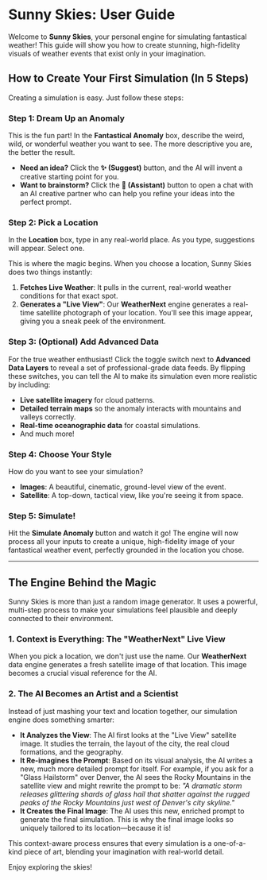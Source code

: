 # Sunny Skies: User Guide

Welcome to **Sunny Skies**, your personal engine for simulating fantastical weather! This guide will show you how to create stunning, high-fidelity visuals of weather events that exist only in your imagination.

## How to Create Your First Simulation (In 5 Steps)

Creating a simulation is easy. Just follow these steps:

### Step 1: Dream Up an Anomaly

This is the fun part! In the **Fantastical Anomaly** box, describe the weird, wild, or wonderful weather you want to see. The more descriptive you are, the better the result.

*   **Need an idea?** Click the **✨ (Suggest)** button, and the AI will invent a creative starting point for you.
*   **Want to brainstorm?** Click the **💬 (Assistant)** button to open a chat with an AI creative partner who can help you refine your ideas into the perfect prompt.

### Step 2: Pick a Location

In the **Location** box, type in any real-world place. As you type, suggestions will appear. Select one.

This is where the magic begins. When you choose a location, Sunny Skies does two things instantly:
1.  **Fetches Live Weather**: It pulls in the current, real-world weather conditions for that exact spot.
2.  **Generates a "Live View"**: Our **WeatherNext** engine generates a real-time satellite photograph of your location. You'll see this image appear, giving you a sneak peek of the environment.

### Step 3: (Optional) Add Advanced Data

For the true weather enthusiast! Click the toggle switch next to **Advanced Data Layers** to reveal a set of professional-grade data feeds. By flipping these switches, you can tell the AI to make its simulation even more realistic by including:

*   **Live satellite imagery** for cloud patterns.
*   **Detailed terrain maps** so the anomaly interacts with mountains and valleys correctly.
*   **Real-time oceanographic data** for coastal simulations.
*   And much more!

### Step 4: Choose Your Style

How do you want to see your simulation?

*   **Images**: A beautiful, cinematic, ground-level view of the event.
*   **Satellite**: A top-down, tactical view, like you're seeing it from space.

### Step 5: Simulate!

Hit the **Simulate Anomaly** button and watch it go! The engine will now process all your inputs to create a unique, high-fidelity image of your fantastical weather event, perfectly grounded in the location you chose.

---

## The Engine Behind the Magic

Sunny Skies is more than just a random image generator. It uses a powerful, multi-step process to make your simulations feel plausible and deeply connected to their environment.

### 1. Context is Everything: The "WeatherNext" Live View

When you pick a location, we don't just use the name. Our **WeatherNext** data engine generates a fresh satellite image of that location. This image becomes a crucial visual reference for the AI.

### 2. The AI Becomes an Artist and a Scientist

Instead of just mashing your text and location together, our simulation engine does something smarter:

*   **It Analyzes the View**: The AI first looks at the "Live View" satellite image. It studies the terrain, the layout of the city, the real cloud formations, and the geography.
*   **It Re-imagines the Prompt**: Based on its visual analysis, the AI writes a new, much more detailed prompt for itself. For example, if you ask for a "Glass Hailstorm" over Denver, the AI sees the Rocky Mountains in the satellite view and might rewrite the prompt to be: *"A dramatic storm releases glittering shards of glass hail that shatter against the rugged peaks of the Rocky Mountains just west of Denver's city skyline."*
*   **It Creates the Final Image**: The AI uses this new, enriched prompt to generate the final simulation. This is why the final image looks so uniquely tailored to its location—because it is!

This context-aware process ensures that every simulation is a one-of-a-kind piece of art, blending your imagination with real-world detail.

Enjoy exploring the skies!
